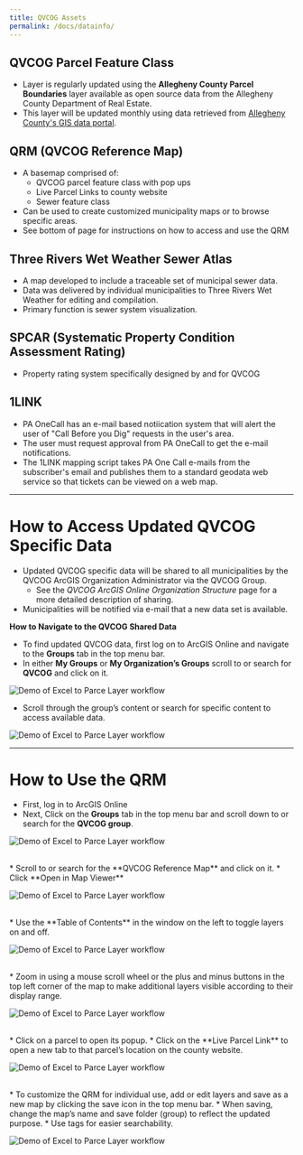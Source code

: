 ```yaml
---
title: QVCOG Assets
permalink: /docs/datainfo/
---
```

## QVCOG Parcel Feature Class

*   Layer is regularly updated using the **Allegheny County Parcel Boundaries** layer available as open source data from the Allegheny County Department of Real Estate.
*   This layer will be updated monthly using data retrieved from [Allegheny County's GIS data portal](http://openac.alcogis.opendata.arcgis.com/).

## QRM (QVCOG Reference Map)

*   A basemap comprised of:
    -   QVCOG parcel feature class with pop ups
    -   Live Parcel Links to county website
    -   Sewer feature class
*   Can be used to create customized municipality maps or to browse specific areas.
*   See bottom of page for instructions on how to access and use the QRM

## Three Rivers Wet Weather Sewer Atlas

*   A map developed to include a traceable set of municipal sewer data.
*   Data was delivered by individual municipalities to Three Rivers Wet Weather for editing and compilation.
*   Primary function is sewer system visualization.

## SPCAR (Systematic Property Condition Assessment Rating)

*   Property rating system specifically designed by and for QVCOG

## 1LINK

*   PA OneCall has an e-mail based notiication system that will alert the user of "Call Before you Dig" requests in the user's area.
*   The user must request approval from PA OneCall to get the e-mail notifications.
*   The 1LINK mapping script takes PA One Call e-mails from the subscriber's email and publishes them to a standard geodata web service so that tickets can be viewed on a web map.

***

# How to Access Updated QVCOG Specific Data

*   Updated QVCOG specific data will be shared to all municipalities by the QVCOG ArcGIS Organization Administrator via the QVCOG Group.
    -   See the _QVCOG ArcGIS Online Organization Structure_ page for a more detailed description of sharing.
*   Municipalities will be notified via e-mail that a new data set is available.

**How to Navigate to the QVCOG Shared Data**

*	To find updated QVCOG data, first log on to ArcGIS Online and navigate to the **Groups** tab in the top menu bar.
*	In either **My Groups** or **My Organization’s Groups** scroll to or search for **QVCOG** and click on it.

![Demo of Excel to Parce Layer workflow]({{site.img_folder}}FindQVCOGGroup2.gif)
<br>

*	Scroll through the group’s content or search for specific content to access available data.

![Demo of Excel to Parce Layer workflow]({{site.img_folder}}QVCOGGroupData.gif)

***

#   How to Use the QRM

*   First, log in to ArcGIS Online
*	Next, Click on the **Groups** tab in the top menu bar and scroll down to or search for the **QVCOG group**.

![Demo of Excel to Parce Layer workflow]({{site.img_folder}}FindQVCOGGroup.gif)

<br>
*	Scroll to or search for the **QVCOG Reference Map** and click on it.
*	Click **Open in Map Viewer**

![Demo of Excel to Parce Layer workflow]({{site.img_folder}}SelectQRM.gif)

<br>
*	Use the **Table of Contents** in the window on the left to toggle layers on and off.

![Demo of Excel to Parce Layer workflow]({{site.img_folder}}LayerToggle.gif)

<br>
*	Zoom in using a mouse scroll wheel or the plus and minus buttons in the top left corner of the map to make additional layers visible according to their display range.

![Demo of Excel to Parce Layer workflow]({{site.img_folder}}ZoomforParcels.gif)

<br>
*	Click on a parcel to open its popup.
*	Click on the **Live Parcel Link** to open a new tab to that parcel’s location on the county website.

![Demo of Excel to Parce Layer workflow]({{site.img_folder}}ParcelPopUp.gif)

<br>
*	To customize the QRM for individual use, add or edit layers and save as a new map by clicking the save icon in the top menu bar. 
*	When saving, change the map’s name and save folder (group) to reflect the updated purpose.
*	Use tags for easier searchability.

![Demo of Excel to Parce Layer workflow]({{site.img_folder}}QRMCustomization.gif)